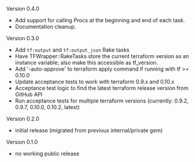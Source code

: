 Version 0.4.0

  - Add support for calling Procs at the beginning and end of each task.
  - Documentation cleanup.

Version 0.3.0

  - Add `tf:output` and `tf:output_json` Rake tasks
  - Have TFWrapper::RakeTasks store the current terraform version as an instance variable;
    also make this accessible as tf_version.
  - Add '-auto-approve' to terraform apply command if running with tf >= 0.10.0
  - Update acceptance tests to work with terraform 0.9.x and 0.10.x
  - Acceptance test logic to find the latest terraform release version from GitHub API
  - Run acceptance tests for multiple terraform versions (currently: 0.9.2, 0.9.7, 0.10.0, 0.10.2, latest)

Version 0.2.0

  - initial release (migrated from previous internal/private gem)

Version 0.1.0

  - no working public release
